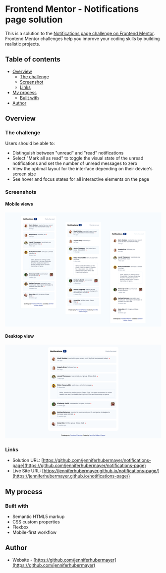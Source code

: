 # Frontend Mentor - Notifications page solution

This is a solution to the [Notifications page challenge on Frontend Mentor](https://www.frontendmentor.io/challenges/notifications-page-DqK5QAmKbC). Frontend Mentor challenges help you improve your coding skills by building realistic projects.

## Table of contents

- [Overview](#overview)
  - [The challenge](#the-challenge)
  - [Screenshot](#screenshot)
  - [Links](#links)
- [My process](#my-process)
  - [Built with](#built-with)
- [Author](#author)

## Overview

### The challenge

Users should be able to:

- Distinguish between "unread" and "read" notifications
- Select "Mark all as read" to toggle the visual state of the unread notifications and set the number of unread messages to zero
- View the optimal layout for the interface depending on their device's screen size
- See hover and focus states for all interactive elements on the page

### Screenshots

#### Mobile views

![](./screenshot/Screenshot_mobile.jpg)

#### Desktop view

![](./screenshot/Screenshot_desktop.png)

### Links

- Solution URL: [https://github.com/jenniferhubermayer/notifications-page](https://github.com/jenniferhubermayer/notifications-page)
- Live Site URL: [https://jenniferhubermayer.github.io/notifications-page/](https://jenniferhubermayer.github.io/notifications-page/)

## My process

### Built with

- Semantic HTML5 markup
- CSS custom properties
- Flexbox
- Mobile-first workflow

## Author

- Website - [https://github.com/jenniferhubermayer](https://github.com/jenniferhubermayer)
